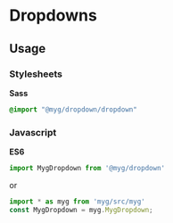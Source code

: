 # Dropdowns

## Usage

### Stylesheets

**Sass**

```sass
@import "@myg/dropdown/dropdown"
```

### Javascript

**ES6**

```js
import MygDropdown from '@myg/dropdown'
```

or

```js
import * as myg from 'myg/src/myg'
const MygDropdown = myg.MygDropdown;
```
